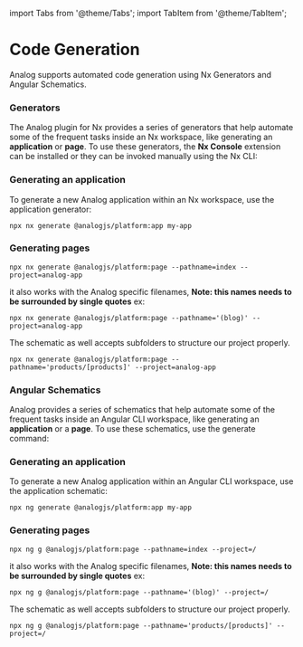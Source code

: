 import Tabs from '@theme/Tabs';
import TabItem from '@theme/TabItem';

# Code Generation

Analog supports automated code generation using Nx Generators and Angular Schematics.

<Tabs groupId="project-type">
  <TabItem value="Nx Generators">

### Generators

The Analog plugin for Nx provides a series of generators that help automate some of the frequent tasks inside an Nx workspace, like generating an **application** or **page**. To use these generators, the **Nx Console** extension can be installed or they can be invoked manually using the Nx CLI:

### Generating an application

To generate a new Analog application within an Nx workspace, use the application generator:

```shell
npx nx generate @analogjs/platform:app my-app
```

### Generating pages

```shell
npx nx generate @analogjs/platform:page --pathname=index --project=analog-app
```

it also works with the Analog specific filenames, **Note: this names needs to be surrounded by single quotes** ex:

```shell
npx nx generate @analogjs/platform:page --pathname='(blog)' --project=analog-app
```

The schematic as well accepts subfolders to structure our project properly.

```shell
npx nx generate @analogjs/platform:page --pathname='products/[products]' --project=analog-app
```

  </TabItem>

  <TabItem label="Angular Schematics" value="schematics">

### Angular Schematics

Analog provides a series of schematics that help automate some of the frequent tasks inside an Angular CLI workspace, like generating an **application** or a **page**. To use these schematics, use the generate command:

### Generating an application

To generate a new Analog application within an Angular CLI workspace, use the application schematic:

```shell
npx ng generate @analogjs/platform:app my-app
```

### Generating pages

```shell
npx ng g @analogjs/platform:page --pathname=index --project=/
```

it also works with the Analog specific filenames, **Note: this names needs to be surrounded by single quotes** ex:

```shell
npx ng g @analogjs/platform:page --pathname='(blog)' --project=/
```

The schematic as well accepts subfolders to structure our project properly.

```shell
npx ng g @analogjs/platform:page --pathname='products/[products]' --project=/
```

  </TabItem>
</Tabs>
